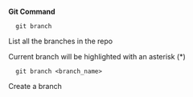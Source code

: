 **Git Command**

      git branch
  List all the branches in the repo
  
  Current branch will be highlighted with an asterisk (*)

      git branch <branch_name>
Create a branch 

